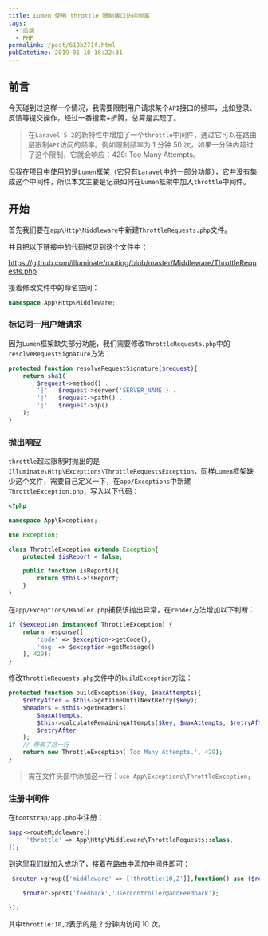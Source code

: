 ```yaml
---
title: Lumen 使用 throttle 限制接口访问频率
tags:
  - 后端
  - PHP
permalink: /post/618b271f.html
pubDatetime: 2019-01-18 18:22:31
---
```


## 前言

今天碰到过这样一个情况，我需要限制用户请求某个`API`接口的频率，比如登录、反馈等提交操作，经过一番搜索+折腾，总算是实现了。

> 在`Laravel 5.2`的新特性中增加了一个`throttle`中间件，通过它可以在路由层限制`API`访问的频率。例如限制频率为 1 分钟 50 次，如果一分钟内超过了这个限制，它就会响应：429: Too Many Attempts。

但我在项目中使用的是`Lumen`框架（它只有`Laravel`中的一部分功能），它并没有集成这个中间件，所以本文主要是记录如何在`Lumen`框架中加入`throttle`中间件。

## 开始

首先我们要在`app\Http\Middleware`中新建`ThrottleRequests.php`文件。

并且把以下链接中的代码拷贝到这个文件中：

https://github.com/illuminate/routing/blob/master/Middleware/ThrottleRequests.php

接着修改文件中的命名空间：

```php
namespace App\Http\Middleware;
```

### 标记同一用户端请求

因为`Lumen`框架缺失部分功能，我们需要修改`ThrottleRequests.php`中的`resolveRequestSignature`方法：

```php
protected function resolveRequestSignature($request){
    return sha1(
        $request->method() .
        '|' . $request->server('SERVER_NAME') .
        '|' . $request->path() .
        '|' . $request->ip()
    );
}
```

### 抛出响应

`throttle`超过限制时抛出的是`Illuminate\Http\Exceptions\ThrottleRequestsException`，同样`Lumen`框架缺少这个文件，需要自己定义一下，在`app/Exceptions`中新建`ThrottleException.php`，写入以下代码：

```php
<?php

namespace App\Exceptions;

use Exception;

class ThrottleException extends Exception{
    protected $isReport = false;

    public function isReport(){
        return $this->isReport;
    }
}
```

在`app/Exceptions/Handler.php`捕获该抛出异常，在`render`方法增加以下判断：

```php
if ($exception instanceof ThrottleException) {
	return response([
        'code' => $exception->getCode(),
        'msg' => $exception->getMessage()
	], 429);
}
```

修改`ThrottleRequests.php`文件中的`buildException`方法：

```php
protected function buildException($key, $maxAttempts){
	$retryAfter = $this->getTimeUntilNextRetry($key);
	$headers = $this->getHeaders(
        $maxAttempts,
        $this->calculateRemainingAttempts($key, $maxAttempts, $retryAfter),
        $retryAfter
    );
    // 修改了这一行
  	return new ThrottleException('Too Many Attempts.', 429);
}
```

> 需在文件头部中添加这一行：`use App\Exceptions\ThrottleException;`

### 注册中间件

在`bootstrap/app.php`中注册：

```php
$app->routeMiddleware([
     'throttle' => App\Http\Middleware\ThrottleRequests::class,
]);
```

到这里我们就加入成功了，接着在路由中添加中间件即可：

```php
 $router->group(['middleware' => ['throttle:10,2']],function() use ($router){

	$router->post('feedback','UserController@addFeedback');

});
```

其中`throttle:10,2`表示的是 2 分钟内访问 10 次。
